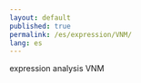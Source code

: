 ```yaml
---
layout: default
published: true
permalink: /es/expression/VNM/
lang: es
---
```


expression analysis VNM
